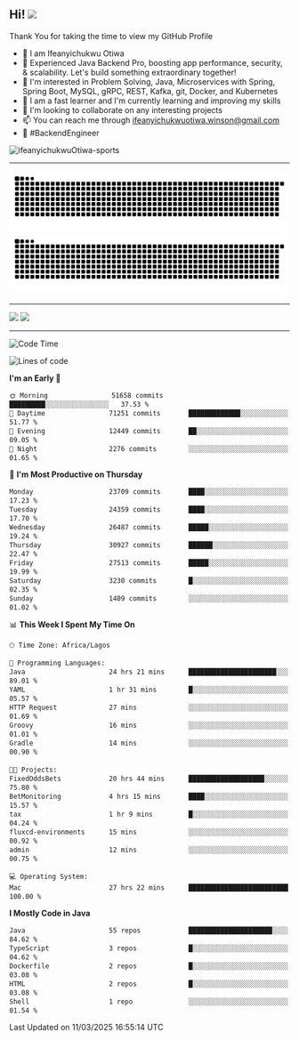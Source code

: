 <!-- BLOG-POST-LIST:START --><!-- BLOG-POST-LIST:END -->

## Hi! <img src="https://media.giphy.com/media/hvRJCLFzcasrR4ia7z/giphy.gif" width="4%"> 

Thank You for taking the time to view my GitHub Profile

- 👋 I am Ifeanyichukwu Otiwa
- 🚀 Experienced Java Backend Pro, boosting app performance, security, & scalability. Let's build something extraordinary together!
- 👀 I'm interested in Problem Solving, Java, Microservices with Spring, Spring Boot, MySQL, gRPC, REST, Kafka, git, Docker, and Kubernetes
- 🌱 I am a fast learner and I'm currently learning and improving my skills
- 💞️ I'm looking to collaborate on any interesting projects
- 📫 You can reach me through ifeanyichukwuotiwa.winson@gmail.com
- 🚀 #BackendEngineer

<p align="left" marginTop="10px"> <img src="https://komarev.com/ghpvc/?username=ifeanyichukwuOtiwa-sports&label=Profile%20views&color=0e75b6&style=for-the-badge" alt="ifeanyichukwuOtiwa-sports" /> </p>

***

<!--🐍📈SNAKEGRAPH / 🌐WEBSITE: https://github.com/Platane/snk -->
![github contribution grid snake animation](https://raw.githubusercontent.com/ifeanyichukwuOtiwa-sports/ifeanyichukwuOtiwa-sports/output/github-contribution-grid-snake-dark.svg#gh-dark-mode-only)![github contribution grid snake animation](https://raw.githubusercontent.com/ifeanyichukwuOtiwa-sports/ifeanyichukwuOtiwa-sports/output/github-contribution-grid-snake.svg#gh-light-mode-only)

***

<p float="left">
  <img float="left" src="https://github-readme-stats.vercel.app/api?username=ifeanyichukwuOtiwa-sports&count_private=true&include_all_commits=true&theme=react&show_icons=true" />
  <img float="right" src="https://github-readme-stats.vercel.app/api/top-langs/?username=ifeanyichukwuOtiwa-sports&layout=compact&show_icons=true&theme=react" /> 
</p>

***



<!--START_SECTION:waka-->
![Code Time](http://img.shields.io/badge/Code%20Time-3%2C537%20hrs%2015%20mins-blue)

![Lines of code](https://img.shields.io/badge/From%20Hello%20World%20I%27ve%20Written-40.5%20million%20lines%20of%20code-blue)

**I'm an Early 🐤** 

```text
🌞 Morning                51658 commits       █████████░░░░░░░░░░░░░░░░   37.53 % 
🌆 Daytime                71251 commits       █████████████░░░░░░░░░░░░   51.77 % 
🌃 Evening                12449 commits       ██░░░░░░░░░░░░░░░░░░░░░░░   09.05 % 
🌙 Night                  2276 commits        ░░░░░░░░░░░░░░░░░░░░░░░░░   01.65 % 
```
📅 **I'm Most Productive on Thursday** 

```text
Monday                   23709 commits       ████░░░░░░░░░░░░░░░░░░░░░   17.23 % 
Tuesday                  24359 commits       ████░░░░░░░░░░░░░░░░░░░░░   17.70 % 
Wednesday                26487 commits       █████░░░░░░░░░░░░░░░░░░░░   19.24 % 
Thursday                 30927 commits       ██████░░░░░░░░░░░░░░░░░░░   22.47 % 
Friday                   27513 commits       █████░░░░░░░░░░░░░░░░░░░░   19.99 % 
Saturday                 3230 commits        █░░░░░░░░░░░░░░░░░░░░░░░░   02.35 % 
Sunday                   1409 commits        ░░░░░░░░░░░░░░░░░░░░░░░░░   01.02 % 
```


📊 **This Week I Spent My Time On** 

```text
🕑︎ Time Zone: Africa/Lagos

💬 Programming Languages: 
Java                     24 hrs 21 mins      ██████████████████████░░░   89.01 % 
YAML                     1 hr 31 mins        █░░░░░░░░░░░░░░░░░░░░░░░░   05.57 % 
HTTP Request             27 mins             ░░░░░░░░░░░░░░░░░░░░░░░░░   01.69 % 
Groovy                   16 mins             ░░░░░░░░░░░░░░░░░░░░░░░░░   01.01 % 
Gradle                   14 mins             ░░░░░░░░░░░░░░░░░░░░░░░░░   00.90 % 

🐱‍💻 Projects: 
FixedOddsBets            20 hrs 44 mins      ███████████████████░░░░░░   75.80 % 
BetMonitoring            4 hrs 15 mins       ████░░░░░░░░░░░░░░░░░░░░░   15.57 % 
tax                      1 hr 9 mins         █░░░░░░░░░░░░░░░░░░░░░░░░   04.24 % 
fluxcd-environments      15 mins             ░░░░░░░░░░░░░░░░░░░░░░░░░   00.92 % 
admin                    12 mins             ░░░░░░░░░░░░░░░░░░░░░░░░░   00.75 % 

💻 Operating System: 
Mac                      27 hrs 22 mins      █████████████████████████   100.00 % 
```

**I Mostly Code in Java** 

```text
Java                     55 repos            █████████████████████░░░░   84.62 % 
TypeScript               3 repos             █░░░░░░░░░░░░░░░░░░░░░░░░   04.62 % 
Dockerfile               2 repos             █░░░░░░░░░░░░░░░░░░░░░░░░   03.08 % 
HTML                     2 repos             █░░░░░░░░░░░░░░░░░░░░░░░░   03.08 % 
Shell                    1 repo              ░░░░░░░░░░░░░░░░░░░░░░░░░   01.54 % 
```




 Last Updated on 11/03/2025 16:55:14 UTC
<!--END_SECTION:waka-->

<!--
<p align="center">
![trophy](https://github-profile-trophy.vercel.app/?username=ifeanyichukwuOtiwa-sports&theme=onedark) (https://github.com/ryo-ma/github-profile-trophy)
</p>
-->

<!---
ifeanyi-otiwa/ifeanyi-otiwa is a ✨ special ✨ repository because its `README.md` (this file) appears on your GitHub profile.
You can click the Preview link to take a look at your changes.
--->
